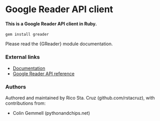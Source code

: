 # Google Reader API client
#### This is a Google Reader API client in Ruby.

`gem install greader`

Please read the {GReader} module documentation.

### External links

* [Documentation][doc]
* [Google Reader API reference][api]
  
[doc]: http://rubydoc.info/github/rstacruz/greader
[api]: http://code.google.com/p/pyrfeed/wiki/GoogleReaderAPI

### Authors

Authored and maintained by Rico Sta. Cruz (github.com/rstacruz),
with contributions from:

 * Colin Gemmell (pythonandchips.net)
